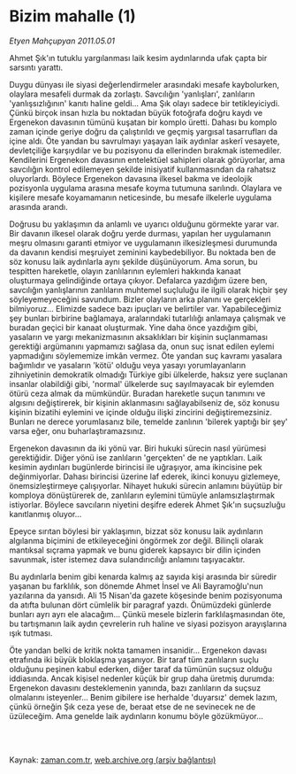 # Bizim mahalle (1)

*Etyen Mahçupyan 2011.05.01*

<td class="columnist-detail">
<p>Ahmet Şık'ın tutuklu yargılanması laik kesim aydınlarında ufak çapta bir sarsıntı yarattı.</p>
<p>
<div id="haberMetinDiv">
<p>Duygu dünyası ile siyasi değerlendirmeler arasındaki mesafe kaybolurken, olaylara mesafeli durmak da zorlaştı. Savcılığın 'yanlışları', zanlıların 'yanlışsızlığının' kanıtı haline geldi... Ama Şık olayı sadece bir tetikleyiciydi. Çünkü birçok insan hızla bu noktadan büyük fotoğrafa doğru kaydı ve Ergenekon davasının tümünü kuşatan bir komplo üretti. Dahası bu komplo zaman içinde geriye doğru da çalıştırıldı ve geçmiş yargısal tasarrufları da içine aldı. Öte yandan bu savrulmayı yaşayan laik aydınlar askerî vesayete, devletçiliğe karşıydılar ve bu pozisyonu da ellerinden bırakmak istemediler. Kendilerini Ergenekon davasının entelektüel sahipleri olarak görüyorlar, ama savcılığın kontrol edilemeyen şekilde inisiyatif kullanmasından da rahatsız oluyorlardı. Böylece Ergenekon davasına ilkesel bakma ve ideolojik pozisyonla uygulama arasına mesafe koyma tutumuna sarılındı. Olaylara ve kişilere mesafe koyamamanın neticesinde, bu mesafe ilkelerle uygulama arasında arandı.
<p>Doğrusu bu yaklaşımın da anlamlı ve uyarıcı olduğunu görmekte yarar var. Bir davanın ilkesel olarak doğru yerde durması, yapılan her uygulamanın meşru olmasını garanti etmiyor ve uygulamanın ilkesizleşmesi durumunda da davanın kendisi meşruiyet zeminini kaybedebiliyor. Bu noktada ben de söz konusu laik aydınlarla aynı şekilde düşünüyorum. Ama sorun, bu tespitten hareketle, olayın zanlılarının eylemleri hakkında kanaat oluşturmaya gelindiğinde ortaya çıkıyor. Defalarca yazdığım üzere ben, savcılığın yanlışlarının zanlıların muhtemel suçluluğu ile ilgili olarak hiçbir şey söyleyemeyeceğini savundum. Bizler olayların arka planını ve gerçekleri bilmiyoruz... Elimizde sadece bazı ipuçları ve belirtiler var. Yapabileceğimiz şey bunları birbirine bağlamaya, aralarındaki tutarlılığı anlamaya çalışmak ve buradan geçici bir kanaat oluşturmak. Yine daha önce yazdığım gibi, yasaların ve yargı mekanizmasının aksaklıkları bir kişinin suçlanmaması gerektiği argümanını yapmamızı sağlasa da, onun suç isnat edilen eylemi yapmadığını söylememize imkân vermez. Öte yandan suç kavramı yasalara bağımlıdır ve yasaların 'kötü' olduğu veya yasayı yorumlayanların zihniyetinin demokratik olmadığı Türkiye gibi ülkelerde, haksız yere suçlanan insanlar olabildiği gibi, 'normal' ülkelerde suç sayılmayacak bir eylemden ötürü ceza almak da mümkündür. Buradan hareketle suçun tanımını ve algısını değiştirerek, bir kişinin aklanmasını sağlayabilseniz de, söz konusu kişinin bizatihi eylemini ve içinde olduğu ilişki zincirini değiştiremezsiniz. Bunları ne derece yorumlasanız bile, temelde zanlının 'bilerek yaptığı bir şey' varsa eğer, onu buharlaştıramazsınız.
<p>Ergenekon davasının da iki yönü var. Biri hukuki sürecin nasıl yürümesi gerektiğidir. Diğer yönü ise zanlıların 'gerçekten' de ne yaptıkları. Laik kesimin aydınları bugünlerde birincisi ile uğraşıyor, ama ikincisine pek değinmiyorlar. Dahası birincisi üzerine laf ederek, ikinci konuyu gizlemeye, önemsizleştirmeye çalışıyorlar. Nihayet hukuki sürecin anlamını büyütüp bir komploya dönüştürerek de, zanlıların eylemini tümüyle anlamsızlaştırmak istiyorlar. Böylece savcıların niyetini deşifre ederek Ahmet Şık'ın suçsuzluğu kanıtlanmış oluyor...
<p>Epeyce sırıtan böylesi bir yaklaşımın, bizzat söz konusu laik aydınların algılanma biçimini de etkileyeceğini öngörmek zor değil. Bilinçli olarak mantıksal sıçrama yapmak ve bunu giderek kapsayıcı bir dilin içinden savunmak, ister istemez dava sulandırıcılığı anlamını taşıyacaktır.
<p>Bu aydınlarla benim gibi kenarda kalmış az sayıda kişi arasında bir süredir yaşanan bu farklılık, son dönemde Ahmet İnsel ve Ali Bayramoğlu'nun yazılarına da yansıdı. Ali 15 Nisan'da gazete köşesinde benim pozisyonuma da atıfta bulunan dört cümlelik bir paragraf yazdı. Önümüzdeki günlerde bunları ayrı ayrı ele alacağım... Çünkü mesele bizlerin farklılaşmasından öte, bu tartışmanın laik aydın çevrelerin ruh haline ve siyasi pozisyon arayışlarına ışık tutması.
<p>Öte yandan belki de kritik nokta tamamen insanidir... Ergenekon davası etrafında iki büyük bloklaşma yaşanıyor. Bir taraf tüm zanlıların suçlu olduğunu peşinen kabul ederken, diğer taraf da tümünün suçsuz olduğu iddiasında. Ancak kişisel nedenler küçük bir grup daha üretmiş durumda: Ergenekon davasını desteklemenin yanında, bazı zanlıların da suçsuz olmalarını isteyenler... Benim gibilere ise herhalde 'duyarsız' demek lazım, çünkü örneğin Şık ceza yese de, beraat etse de ne sevinecek ne de üzüleceğim. Ama genelde laik aydınların konumu böyle gözükmüyor... </p></p></p></p></p></p></div>
</p>


<p><br>
		 </br></p></td>

Kaynak: [zaman.com.tr](http://zaman.com.tr/yazar.do?yazino=1128397), [web.archive.org (arşiv bağlantısı)](http://web.archive.org/web/20110518020914/http://www.zaman.com.tr:80/yazar.do?yazino=1128397)
